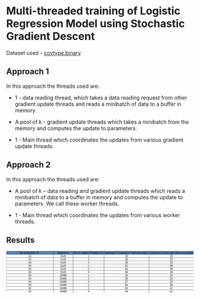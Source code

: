 # Multi-threaded training of Logistic Regression Model using Stochastic Gradient Descent

Dataset used - [covtype.binary](https://www.csie.ntu.edu.tw/~cjlin/libsvmtools/datasets/binary.html)

## Approach 1
In this approach the threads used are:

* 1 - data reading thread, which takes a data reading request from other gradient update threads and reads
a minibatch of data to a buffer in memory.

* A pool of k - gradient update threads which takes a minibatch from the memory and computes the
update to parameters.

* 1 - Main thread which coordinates the updates from various gradient update threads.

## Approach 2
In this approach the threads used are:

* A pool of k – data reading and gradient update threads which reads a minibatch of data to a buffer in
memory and computes the update to parameters. We call these worker threads.

* 1 - Main thread which coordinates the updates from various worker threads.

## Results

![Comparing execution times of Approach 1 & 2](results.png)

